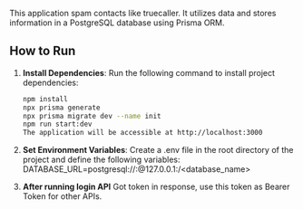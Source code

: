 
This application spam contacts like truecaller. It utilizes data and stores information in a PostgreSQL database using Prisma ORM.

## How to Run

1. **Install Dependencies**: Run the following command to install project dependencies:

   ```bash
   npm install
   npx prisma generate
   npx prisma migrate dev --name init
   npm run start:dev
   The application will be accessible at http://localhost:3000


2. **Set Environment Variables**: Create a .env file in the root directory of the project and define the following variables:
   DATABASE_URL=postgresql://<username>:<password>@127.0.0.1:<port>/<database_name>

3. **After running login API**
Got token in response, use this token as Bearer Token for other APIs.
